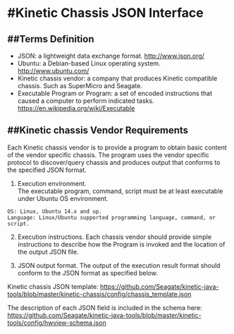 #Kinetic Chassis JSON Interface 
===============================

##Terms Definition
--------------------------
 * JSON: a lightweight data exchange format. http://www.json.org/
 * Ubuntu: a Debian-based Linux operating system.  http://www.ubuntu.com/
 * Kinetic chassis vendor: a company that produces Kinetic compatible chassis.  Such as SuperMicro and Seagate.
 * Executable Program or Program: a set of encoded instructions that caused a computer to perform indicated tasks. https://en.wikipedia.org/wiki/Executable

##Kinetic chassis Vendor Requirements
---------------------------------------------
Each Kinetic chassis vendor is to provide a program to obtain basic content of the vendor specific chassis.
The program uses the vendor specific protocol to discover/query chassis and produces output that conforms to the specified JSON format.

  1. Execution environment.  
  The executable program, command, script must be at least executable under Ubuntu OS environment.  

  ```
  OS: Linux, Ubuntu 14.x and up.
  Language: Linux/Ubuntu supported programming language, command, or script.
  ```

  2. Execution instructions. 
  Each chassis vendor should provide simple instructions to describe how the Program is invoked and the location of the output JSON file.

  3. JSON output format. 
  The output of the execution result format should conform to the JSON format as specified below.  

  Kinetic chassis JSON template:
  https://github.com/Seagate/kinetic-java-tools/blob/master/kinetic-chassis/config/chassis_template.json
  
  The description of each JSON field is included in the schema here:
  https://github.com/Seagate/kinetic-java-tools/blob/master/kinetic-tools/config/hwview-schema.json
